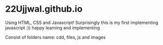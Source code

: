 # 22Ujjwal.github.io
Using HTML, CSS and Javascript!
Surprisingly this is my first implementing javascript :)) happy learning and implementing

Consist of folders name: cdd, files, js and images 
